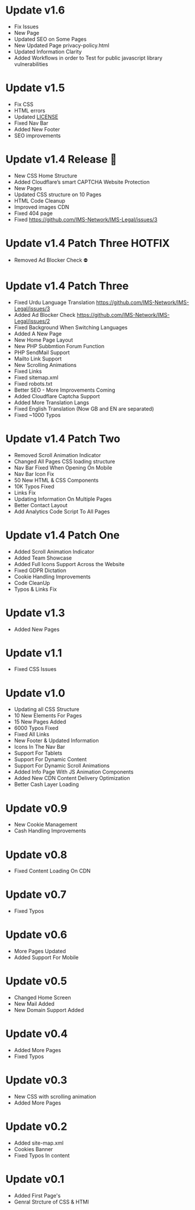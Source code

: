 # Update v1.6
- Fix Issues 
- New Page
- Updated SEO on Some Pages
- New Updated Page privacy-policy.html
- Updated Information Clarity
- Added Workflows in order to Test for public javascript library vulnerabilities 

# Update v1.5
- Fix CSS
- HTML errors
- Updated [LICENSE](LICENSE.md)
- Fixed Nav Bar
- Added New Footer
- SEO improvements

# Update v1.4 Release 🎉

- New CSS Home Structure
- Added Cloudflare’s smart CAPTCHA Website Protection
- New Pages
- Updated CSS structure on 10 Pages 
- HTML Code Cleanup
- Improved images CDN
- Fixed 404 page
- Fixed https://github.com/IMS-Network/IMS-Legal/issues/3

# Update v1.4 Patch Three HOTFIX

- Removed Ad Blocker Check ⛔

# Update v1.4 Patch Three

- Fixed Urdu Language Translation https://github.com/IMS-Network/IMS-Legal/issues/3
- Added Ad Blocker Check https://github.com/IMS-Network/IMS-Legal/issues/2
- Fixed Background When Switching Languages
- Added A New Page
- New Home Page Layout
- New PHP Subbmtion Forum Function
- PHP SendMail Support
- Mailto Link Support
- New Scrolling Animations
- Fixed Links
- Fixed sitemap.xml
- Fixed robots.txt
- Better SEO - More Improvements Coming
- Added Cloudflare Captcha Support
- Added More Translation Langs
- Fixed English Translation (Now GB and EN are separated)
- Fixed ~1000 Typos 


# Update v1.4 Patch Two

- Removed Scroll Animation Indicator
- Changed All Pages CSS loading structure
- Nav Bar Fixed When Opening On Mobile
- Nav Bar Icon Fix
- 50 New HTML & CSS Components
- 10K Typos Fixed 
- Links Fix
- Updating Information On Multiple Pages 
- Better Contact Layout
- Add Analytics Code Script To All Pages

# Update v1.4 Patch One

- Added Scroll Animation Indicator
- Added Team Showcase
- Added Full Icons Support Across the Website
- Fixed GDPR Dictation
- Cookie Handling Improvements
- Code CleanUp
- Typos & Links Fix

# Update v1.3
- Added New Pages

# Update v1.1
- Fixed CSS Issues


# Update v1.0

- Updating all CSS Structure 
- 10 New Elements For Pages
- 15 New Pages Added
- 6000 Typos Fixed
- Fixed All Links
- New Footer & Updated Information
- Icons In The Nav Bar
- Support For Tablets
- Support For Dynamic Content
- Support For Dynamic Scroll Animations
- Added Info Page With JS Animation Components
- Added New CDN Content Delivery Optimization
- Better Cash Layer Loading

# Update v0.9
- New Cookie Management
- Cash Handling Improvements

# Update v0.8
- Fixed Content Loading On CDN

# Update v0.7
- Fixed Typos

# Update v0.6
- More Pages Updated
- Added Support For Mobile

# Update v0.5
- Changed Home Screen
- New Mail Added
- New Domain Support Added

# Update v0.4
- Added More Pages
- Fixed Typos

# Update v0.3
- New CSS with scrolling animation
- Added More Pages

# Update v0.2
- Added site-map.xml
- Cookies Banner
- Fixed Typos In content

# Update v0.1
- Added First Page's 
- Genral Strcture of CSS & HTMl